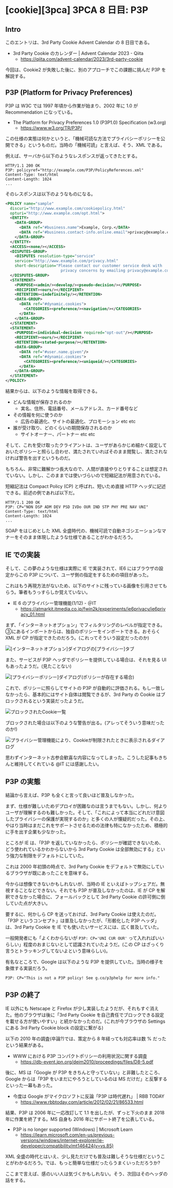 # [cookie][3pca] 3PCA 8 日目: P3P

## Intro

このエントリは、3rd Party Cookie Advent Calendar の 8 日目である。

- 3rd Party Cookie のカレンダー | Advent Calendar 2023 - Qiita
  - https://qiita.com/advent-calendar/2023/3rd-party-cookie

今回は、Cookie2 が失敗した後に、別のアプローチでこの課題に挑んだ P3P を解説する。


## P3P (Platform for Privacy Preferences)

P3P は W3C では 1997 年頃から作業が始まり、2002 年に 1.0 が Recommendation になっている。

- The Platform for Privacy Preferences 1.0 (P3P1.0) Specification (w3.org)
  - https://www.w3.org/TR/P3P/

この仕様の実態は何かというと、「機械可読な方法でプライバシーポリシーを公開できる」というものだ。当時の「機械可読」と言えば、そう、XML である。

例えば、サーバから以下のようなレスポンスが返ってきたとする。

```http
HTTP/1.1 200 OK
P3P: policyref="http://example.com/P3P/PolicyReferences.xml"
Content-Type: text/html
Content-Length: 1024
...
```

そのレスポンスは以下のようなものになる。

```xml
<POLICY name="sample"
  discuri="http://www.example.com/cookiepolicy.html"
  opturi="http://www.example.com/opt.html">
  <ENTITY>
    <DATA-GROUP>
      <DATA ref="#business.name">Example, Corp.</DATA>
      <DATA ref="#business.contact-info.online.email">privacy@example.com</DATA>
    </DATA-GROUP>
  </ENTITY>
  <ACCESS><none/></ACCESS>
  <DISPUTES-GROUP>
    <DISPUTES resolution-type="service"
    service="http://www.example.com/privacy.html"
    short-description="Please contact our customer service desk with
                        privacy concerns by emailing privacy@example.com"/>
  </DISPUTES-GROUP>
  <STATEMENT>
    <PURPOSE><admin/><develop/><pseudo-decision/></PURPOSE>
    <RECIPIENT><ours/></RECIPIENT>
    <RETENTION><indefinitely/></RETENTION>
    <DATA-GROUP>
      <DATA ref="#dynamic.cookies">
        <CATEGORIES><preference/><navigation/></CATEGORIES>
      </DATA>
    </DATA-GROUP>
  </STATEMENT>
  <STATEMENT>
    <PURPOSE><individual-decision required="opt-out"/></PURPOSE>
    <RECIPIENT><ours/></RECIPIENT>
    <RETENTION><stated-purpose/></RETENTION>
    <DATA-GROUP>
      <DATA ref="#user.name.given"/>
      <DATA ref="#dynamic.cookies">
        <CATEGORIES><preference/><uniqueid/></CATEGORIES>
      </DATA>
    </DATA-GROUP>
  </STATEMENT>
</POLICY>
```

結果からは、以下のような情報を取得できる。

- どんな情報が保存されるのか
  - 実名、住所、電話番号、メールアドレス、カード番号など
- その情報を何に使うのか
  - 広告の最適化、サイトの最適化、プロモーション etc etc
- 誰が受け取り、どのくらいの期間保存されるのか
  - サイトオーナー、パートナー etc etc

そして、これを受け取ったクライアントは、ユーザがあらかじめ細かく設定しておいたポリシーと照らし合わせ、満たされていればそのまま閲覧し、満たされなければ警告を出すというものだ。

もちろん、非常に難解かつ長大なので、人間が直接やりとりすることは想定されていない。しかし、このままでは使いづらいので短縮記法が用意されている。

短縮記法は Compact Policy (CP) と呼ばれ、短いため直接 HTTP ヘッダに記述できる。前述の例であれば以下だ。

```http
HTTP/1.1 200 OK
P3P: CP="NON DSP ADM DEV PSD IVDo OUR IND STP PHY PRE NAV UNI"
Content-Type: text/html
Content-Length: 1024
...
```

SOAP をはじめとした XML 全盛時代の、機械可読で自動ネゴシエーションなマナーをそのまま体現したような仕様であることがわかるだろう。


## IE での実装

そして、この夢のような仕様は実際に IE で実装されて、IE6 にはブラウザの設定からこの P3P について、ユーザ側の指定をするための項目があった。

これはもう再現方法がないため、以下のサイトに残っている画像を引用させてもらう。筆者もうっすらしか覚えていない。

- IE 6 のプライバシー管理機能(1/12) - ＠IT
  - https://atmarkit.itmedia.co.jp/fwin2k/experiments/ie6privacy/ie6privacy_01.html

まず、「インターネットオプション」でフィルタリングのレベルが指定できる。③にあるインポートからは、独自のポリシーをインポートできる。おそらく XML が CP が指定できたのだろう。(これってそういう設定だったのか)

![[インターネットオプション]ダイアログの[プライバシー]タブ](ie6privacy016_2.png#471x419)

また、サービスが P3P ヘッダでポリシーを提供している場合は、それを見る UI もあったようだ。(見たことない)

![[プライバシーポリシー]ダイアログ(ポリシーが存在する場合)](ie6privacy015.png#391x385)

これで、ポリシーに照らしてサイトの P3P が自動的に評価される。もし一致しなかったら、基本的にはサイト自体は閲覧できるが、3rd Party の Cookie はブロックされるという実装だったようだ。

![ブロックされたCookie一覧](ie6privacy009.png#480x265)

ブロックされた場合は以下のような警告が出る。(アレってそういう意味だったのか!)

![プライバシー管理機能により、Cookieが制限されたときに表示されるダイアログ](ie6privacy030.png#444x181)

思わずインターネット古参会歓喜な内容になってしまった。こうした記事もきちんと維持してくれている @IT には感謝したい。


## P3P の実態

結論から言えば、P3P も全くと言って良いほど普及しなかった。

まず、仕様が難しいためデプロイが困難なのは言うまでもない。しかし、何よりユーザが理解するのも難しかった。そして、「これによって本当にどれだけ意図したプライバシーの保護が実現するのか」と多くの人が懐疑的だった。その上、やはり当時はまだこれをサポートさせるための法律も特になかったため、積極的に手を出す企業も少なかった。

ところが IE は、「P3P を返していなかったら、ポリシーが確認できないため、どう使われているかわからないから 3rd Party Cookie は全部無効にする」という強力な制限をデフォルトにしていた。

これは 2000 年初頭の時点で、3rd Party Cookie をデフォルトで無効にしているブラウザが既にあったことを意味する。

今からは想像できないかもしれないが、当時の IE といえばトップシェアだ。無視することなどできない。それでも P3P が普及しなかったのは、IE が CP を解釈できなかった場合に、フォールバックとして 3rd Party Cookie の許可側に倒していた点が大きい。

要するに、何かしら CP を送っておけば、3rd Party Cookie は使えたのだ。「P3P というコンセプト」は普及しなかったが、「形骸化した P3P ヘッダ」は、3rd Party Cookie を IE でも使いたいサービスには、広く普及していた。

一般開発者にも「よくわからないが `P3P: CP='UNI CUR OUR'` って入れればいいらしい」程度のおまじないとして認識されていたようだ。(この CP はざっくり言うとトラッキングしてないよという意味らしい)。

有名なところで、Google は以下のような P3P を提供していた。当時の様子を象徴する実装だろう。

```http
P3P: CP="This is not a P3P policy! See g.co/p3phelp for more info."
```


## P3P の終了

IE 以外にも Netscape と Firefox が少し実装したようだが、それもすぐ消えた。他のブラウザは後に「3rd Party Cookie を自己責任でブロックできる設定を載せる方が使いやすい」と続かなかったのだ。(これが今ブラウザの Settings にある 3rd Party Cookie block の設定に繋がる)

以下の 2010 年の調査(卒論?)では、策定から 8 年経っても対応率は数 % だったという結果がある。

- WWW における P3P コンパクトポリシーの利用状況に関する調査
  - https://db-event.jpn.org/deim2010/proceedings/files/D8-5.pdf

後に、MS は「Google が P3P をきちんと守っていない」と非難したところ、Google からは「P3P をいまだにやろうとしているのは MS だけだ」と反撃するといった一幕もあった。

- 今度は Google がマイクロソフトに反論「P3P は時代遅れ」 | RBB TODAY
  - https://www.rbbtoday.com/article/2012/02/21/86533.html

結果、P3P は 2006 年に一応改訂して 1.1 を出したが、ずっと下火のまま 2018 年に作業を終了する。MS 自身も 2016 年にサポート終了を公表している。

- P3P is no longer supported (Windows) | Microsoft Learn
  - https://learn.microsoft.com/en-us/previous-versions/windows/internet-explorer/ie-developer/compatibility/mt146424(v=vs.85)

XML 全盛の時代とはいえ、少し見ただけでも普及は難しそうな仕様だということがわかるだろう。では、もっと簡単な仕様だったらうまくいっただろうか?

ここまで言えば、感のいい人は気づくかもしれない。そう、次回はそのヘッダの話をする。